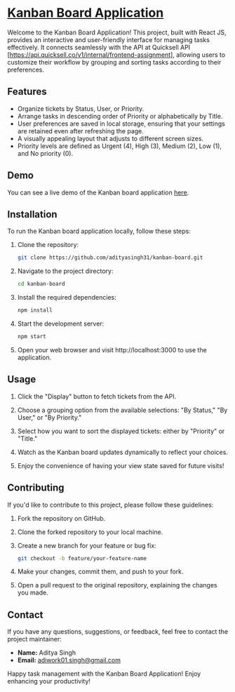 # [Kanban Board Application]([https://main.d2nq9mz8ggbsl4.amplifyapp.com](https://kanban-board-adityasingh.netlify.app/))

Welcome to the Kanban Board Application! This project, built with React JS, provides an interactive and user-friendly interface for managing tasks effectively. It connects seamlessly with the API at Quicksell API [https://api.quicksell.co/v1/internal/frontend-assignment], allowing users to customize their workflow by grouping and sorting tasks according to their preferences.

## Features

- Organize tickets by Status, User, or Priority.
- Arrange tasks in descending order of Priority or alphabetically by Title.
- User preferences are saved in local storage, ensuring that your settings are retained even after refreshing the page.
- A visually appealing layout that adjusts to different screen sizes.
- Priority levels are defined as Urgent (4), High (3), Medium (2), Low (1), and No priority (0).

## Demo

You can see a live demo of the Kanban board application [here]([https://main.d2nq9mz8ggbsl4.amplifyapp.com](https://kanban-board-adityasingh.netlify.app/)).

## Installation

To run the Kanban board application locally, follow these steps:

1. Clone the repository:
   ```bash
   git clone https://github.com/adityasingh31/kanban-board.git
   ```

2. Navigate to the project directory:
    ```bash
    cd kanban-board
    ```

3. Install the required dependencies:
    ```bash
    npm install
    ```
4. Start the development server:
    ```bash
    npm start
    ```
5. Open your web browser and visit http://localhost:3000 to use the application.


## Usage

1. Click the "Display" button to fetch tickets from the API.

2. Choose a grouping option from the available selections: "By Status," "By User," or "By Priority."

3. Select how you want to sort the displayed tickets: either by "Priority" or "Title."

4. Watch as the Kanban board updates dynamically to reflect your choices.

5. Enjoy the convenience of having your view state saved for future visits!


## Contributing

If you'd like to contribute to this project, please follow these guidelines:

1. Fork the repository on GitHub.

2. Clone the forked repository to your local machine.

3. Create a new branch for your feature or bug fix:

   ```bash
   git checkout -b feature/your-feature-name
   ```
4. Make your changes, commit them, and push to your fork.

5. Open a pull request to the original repository, explaining the changes you made.


## Contact

If you have any questions, suggestions, or feedback, feel free to contact the project maintainer:

- **Name:** Aditya Singh
- **Email:** [adiwork01.singh@gmail.com
](mailto:adiwork01.singh@gmail.com
)

Happy task management with the Kanban Board Application! Enjoy enhancing your productivity!
